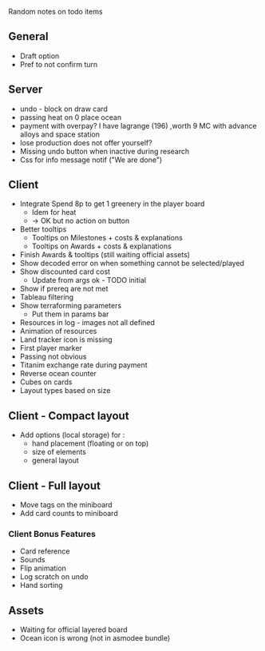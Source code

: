 Random notes on todo items

## General

* Draft option
* Pref to not confirm turn

## Server

* undo - block on draw card
* passing heat on 0 place ocean
* payment with overpay? I have lagrange (196) ,worth 9 MC  with advance alloys and space station
* lose production does not offer yourself?
* Missing undo button when inactive during research
* Css for info message notif ("We are done")

## Client

* Integrate Spend 8p to get 1 greenery in the player board
  * Idem for heat
  * -> OK but no action on button
* Better tooltips
  * Tooltips on Milestones + costs & explanations
  * Tooltips on Awards + costs & explanations
* Finish Awards & tooltips (still waiting official assets)
* Show decoded error on when something cannot be selected/played
* Show discounted card cost
  * Update from args ok - TODO initial
* Show if prereq are not met
* Tableau filtering
* Show terraforming parameters
  * Put them in params bar
* Resources in log - images not all defined
* Animation of resources
* Land tracker icon is missing
* First player marker
* Passing not obvious
* Titanim exchange rate during payment
* Reverse ocean counter
* Cubes on cards
* Layout types based on size

## Client - Compact layout
* Add options (local storage) for :
  * hand placement (floating or on top)
  * size of elements
  * general layout


## Client - Full layout
* Move tags on the miniboard
* Add card counts to miniboard


### Client Bonus Features

* Card reference
* Sounds
* Flip animation
* Log scratch on undo
* Hand sorting

## Assets

* Waiting for official layered board
* Ocean icon is wrong (not in asmodee bundle)